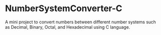 # NumberSystemConverter-C
A mini project to convert numbers between different number systems such as Decimal, Binary, Octal, and Hexadecimal using C language.
